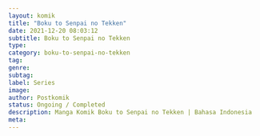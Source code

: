 ```yaml
---
layout: komik
title: "Boku to Senpai no Tekken"
date: 2021-12-20 08:03:12
subtitle: Boku to Senpai no Tekken
type: 
category: boku-to-senpai-no-tekken
tag: 
genre: 
subtag: 
label: Series
image: 
author: Postkomik
status: Ongoing / Completed
description: Manga Komik Boku to Senpai no Tekken | Bahasa Indonesia
meta: 
---
```

